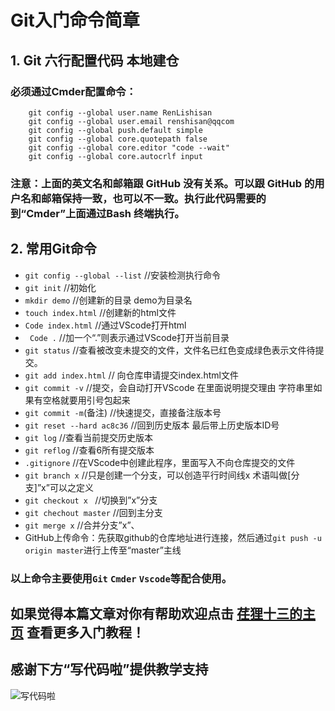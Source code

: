 # Git入门命令简章
## 1. Git 六行配置代码 本地建仓
### 必须通过Cmder配置命令：
```
    git config --global user.name RenLishisan
    git config --global user.email renshisan@qqcom
    git config --global push.default simple
    git config --global core.quotepath false
    git config --global core.editor "code --wait"
    git config --global core.autocrlf input
```
### 注意：上面的英文名和邮箱跟 GitHub 没有关系。可以跟 GitHub 的用户名和邮箱保持一致，也可以不一致。执行此代码需要的到“Cmder”上面通过Bash 终端执行。

## 2. 常用Git命令
   * ` git config --global --list `  //安装检测执行命令
   * ` git init ` //初始化
   * ` mkdir demo ` //创建新的目录 demo为目录名
   * ` touch index.html ` //创建新的html文件
   * ` Code index.html ` //通过VScode打开html
   * ` Code .`  //加一个“.”则表示通过VScode打开当前目录
   * ` git status ` //查看被改变未提交的文件，文件名已红色变成绿色表示文件待提交。
   * ` git add index.html ` // 向仓库申请提交index.html文件
   * ` git commit -v ` //提交，会自动打开VScode 在里面说明提交理由 字符串里如果有空格就要用引号包起来
   * ` git commit -m `(备注)  //快速提交，直接备注版本号
   * ` git reset --hard ac8c36 ` //回到历史版本 最后带上历史版本ID号
   * ` git log ` //查看当前提交历史版本
   * ` git reflog ` //查看6所有提交版本
   * ` .gitignore ` //在VScode中创建此程序，里面写入不向仓库提交的文件
   * ` git branch x ` //只是创建一个分支，可以创造平行时间线x 术语叫做[分支]”x”可以之定义
   * `git checkout x ` //切换到”x”分支
   * ` git chechout master ` //回到主分支
   * ` git merge x ` //合并分支”x”、
   * GitHub上传命令：先获取github的仓库地址进行连接，然后通过` git push -u origin master `进行上传至“master”主线
### 以上命令主要使用`Git` `Cmder` `Vscode`等配合使用。
## 如果觉得本篇文章对你有帮助欢迎点击 [荏狸十三的主页](https://www.github.com/RenLishisan)  查看更多入门教程！ 
## 感谢下方“写代码啦”提供教学支持
![写代码啦](https://static.xiedaimala.com/xdml/cdn/assets/black-logo-25c84e68b3770b75580e7dbba2b77ce68f7fc1794d35afac32057c2d4ea4c498.png)
